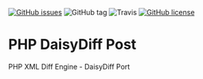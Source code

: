 [![GitHub issues](https://img.shields.io/github/issues/snebes/php-daisydiff.svg?style=for-the-badge)](https://github.com/snebes/php-daisydiff/issues)
![GitHub tag](https://img.shields.io/github/tag/snebes/php-daisydiff.svg?style=for-the-badge)
![Travis](https://img.shields.io/travis/snebes/php-daisydiff.svg?style=for-the-badge)
[![GitHub license](https://img.shields.io/github/license/snebes/php-daisydiff.svg?style=for-the-badge)](https://github.com/snebes/php-daisydiff)

# PHP DaisyDiff Post
PHP XML Diff Engine - DaisyDiff Port
